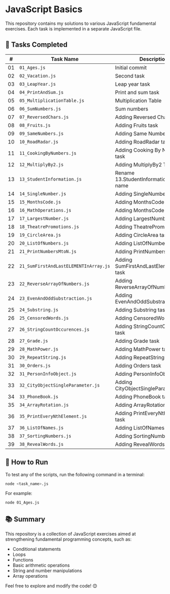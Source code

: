 # JavaScript Basics

This repository contains my solutions to various JavaScript fundamental exercises. Each task is implemented in a separate JavaScript file.

## 📌 Tasks Completed

| #  | Task Name                             | Description                                 |
| -- | ------------------------------------- | ------------------------------------------- |
| 01 | `01_Ages.js`                          | Initial commit                              |
| 02 | `02_Vacation.js`                      | Second task                                 |
| 03 | `03_LeapYear.js`                      | Leap year task                              |
| 04 | `04_PrintAndSum.js`                   | Print and sum task                          |
| 05 | `05_MultiplicationTable.js`           | Multiplication Table                        |
| 06 | `06_SumNumbers.js`                    | Sum numbers                                 |
| 07 | `07_ReversedChars.js`                 | Adding Reversed Chars task                  |
| 08 | `08_Fruits.js`                        | Adding Fruits task                          |
| 09 | `09_SameNumbers.js`                   | Adding Same Numbers task                    |
| 10 | `10_RoadRadar.js`                     | Adding RoadRadar task                       |
| 11 | `11_CookingByNumbers.js`              | Adding Cooking By Numbers task              |
| 12 | `12_MultiplyBy2.js`                   | Adding MultiplyBy2 Task                     |
| 13 | `13_StudentInformation.js`            | Rename 13.StudentInformation.js to new name |
| 14 | `14_SingleNumber.js`                  | Adding SingleNumber Task                    |
| 15 | `15_MonthsCode.js`                    | Adding MonthsCode Task                      |
| 16 | `16_MathOperations.js`                | Adding MonthsCode Task                      |
| 17 | `17_LargestNumber.js`                 | Adding LargestNumber task                   |
| 18 | `18_TheatrePromotions.js`             | Adding TheatrePromotions task               |
| 19 | `19_CircleArea.js`                    | Adding CircleArea task                      |
| 20 | `20_ListOfNumbers.js`                 | Adding ListOfNumbers task                   |
| 21 | `21_PrintNumbersMtoN.js`              | Adding PrintNumbersMtoN task                |
| 22 | `21_SumFirstAndLastELEMENTInArray.js` | Adding SumFirstAndLastElementInArray task   |
| 23 | `22_ReverseArrayOfNumbers.js`         | Adding ReverseArrayOfNumbers task           |
| 24 | `23_EvenAndOddSubstraction.js`        | Adding EvenAndOddSubstraction task          |
| 25 | `24_Substring.js`                     | Adding Substring task                       |
| 26 | `25_CensoredWords.js`                 | Adding CensoredWords task                   |
| 27 | `26_StringCountOccurences.js`         | Adding StringCountOccurences task           |
| 28 | `27_Grade.js`                         | Adding Grade task                           |
| 29 | `28_MathPower.js`                     | Adding MathPower task                       |
| 30 | `29_RepeatString.js`                  | Adding RepeatString task                    |
| 31 | `30_Orders.js`                        | Adding Orders task                          |
| 32 | `31_PersonInfoObject.js`              | Adding PersonInfoObject task                |
| 33 | `32_CityObjectSingleParameter.js`     | Adding CityObjectSingleParameter task       |
| 34 | `33_PhoneBook.js`                     | Adding PhoneBook task                       |
| 35 | `34_ArrayRotation.js`                 | Adding ArrayRotation task                   |
| 36 | `35_PrintEveryNthElement.js`          | Adding PrintEveryNthElement task            |
| 37 | `36_ListOfNames.js`                   | Adding ListOfNames task                     |
| 38 | `37_SortingNumbers.js`                | Adding SortingNumbers task                  |
| 39 | `38_RevealWords.js`                   | Adding RevealWords task                     |

## 🚀 How to Run

To test any of the scripts, run the following command in a terminal:

```sh
node <task_name>.js
```

For example:

```sh
node 01_Ages.js
```

## 📚 Summary

This repository is a collection of JavaScript exercises aimed at strengthening fundamental programming concepts, such as:

- Conditional statements
- Loops
- Functions
- Basic arithmetic operations
- String and number manipulations
- Array operations

Feel free to explore and modify the code! 😊
